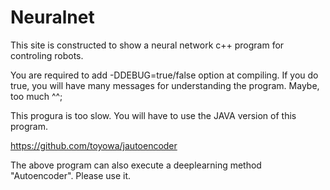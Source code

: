 # Neuralnet
This site is constructed to show a neural network c++ program for controling robots.

You are required to add -DDEBUG=true/false option at compiling. If you do true, you will have many messages for understanding the program. Maybe, too much ^^;

This progura is too slow. You will have to use the JAVA version of this program.

https://github.com/toyowa/jautoencoder

The above program can also execute a deeplearning method "Autoencoder". Please use it.
